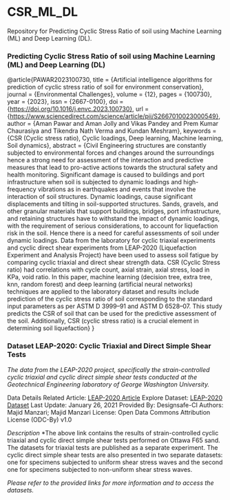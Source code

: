 # CSR_ML_DL
 Repository for Predicting Cyclic Stress Ratio of soil using Machine Learning (ML) and Deep Learning (DL).

### Predicting Cyclic Stress Ratio of soil using Machine Learning (ML) and Deep Learning (DL)

@article{PAWAR2023100730,
title = {Artificial intelligence algorithms for prediction of cyclic stress ratio of soil for environment conservation},
journal = {Environmental Challenges},
volume = {12},
pages = {100730},
year = {2023},
issn = {2667-0100},
doi = {https://doi.org/10.1016/j.envc.2023.100730},
url = {https://www.sciencedirect.com/science/article/pii/S2667010023000549},
author = {Aman Pawar and Aman Jolly and Vikas Pandey and Prem Kumar Chaurasiya and Tikendra Nath Verma and Kundan Meshram},
keywords = {CSR (Cyclic stress ratio), Cyclic loadings, Deep learning, Machine learning, Soil dynamics},
abstract = {Civil Engineering structures are constantly subjected to environmental forces and changes around the surroundings hence a strong need for assessment of the interaction and predictive measures that lead to pro-active actions towards the structural safety and health monitoring. Significant damage is caused to buildings and port infrastructure when soil is subjected to dynamic loadings and high-frequency vibrations as in earthquakes and events that involve the interaction of soil structures. Dynamic loadings, cause significant displacements and tilting in soil-supported structures. Sands, gravels, and other granular materials that support buildings, bridges, port infrastructure, and retaining structures have to withstand the impact of dynamic loadings, with the requirement of serious considerations, to account for liquefaction risk in the soil. Hence there is a need for careful assessments of soil under dynamic loadings. Data from the laboratory for cyclic triaxial experiments and cyclic direct shear experiments from LEAP-2020 (Liquefaction Experiment and Analysis Project) have been used to assess soil fatigue by comparing cyclic triaxial and direct shear strength data. CSR (Cyclic Stress ratio) had correlations with cycle count, axial strain, axial stress, load in KPa, void ratio. In this paper, machine learning (decision tree, extra tree, knn, random forest) and deep learning (artificial neural networks) techniques are applied to the laboratory dataset and results include prediction of the cyclic stress ratio of soil corresponding to the standard input parameters as per ASTM D 3999–91 and ASTM D 6528–07. This study predicts the CSR of soil that can be used for the predictive assessment of the soil. Additionally, CSR (cyclic stress ratio) is a crucial element in determining soil liquefaction}
}


### Dataset LEAP-2020: Cyclic Triaxial and Direct Simple Shear Tests
*The data from the LEAP-2020 project, specifically the strain-controlled cyclic triaxial and cyclic direct simple shear tests conducted at the Geotechnical Engineering laboratory of George Washington University.*

Data Details
Related Article: [LEAP-2020 Article](https://www.designsafe-ci.org/data/browser/public/designsafe.storage.published/PRJ-2557/#details-4330942352938233365-242ac118-0001-012)
Explore Dataset: [LEAP-2020 Dataset](https://www.designsafe-ci.org/data/browser/public/designsafe.storage.published/PRJ-2557)
Last Update: January 26, 2021
Provided By: Designsafe-CI
Authors: Majid Manzari; Majid Manzari
License: Open Data Commons Attribution License (ODC-By) v1.0

*Description*
*The above link contains the results of strain-controlled cyclic triaxial and cyclic direct simple shear tests performed on Ottawa F65 sand. The datasets for triaxial tests are published as a separate experiment. The cyclic direct simple shear tests are also presented in two separate datasets: one for specimens subjected to uniform shear stress waves and the second one for specimens subjected to non-uniform shear stress waves.

*Please refer to the provided links for more information and to access the datasets.*
